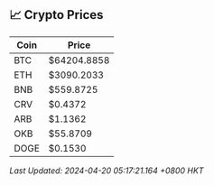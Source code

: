 ## 📈 Crypto Prices

| Coin | Price |
| ---- | ----- |
| BTC | $64204.8858 |
| ETH | $3090.2033 |
| BNB | $559.8725 |
| CRV | $0.4372 |
| ARB | $1.1362 |
| OKB | $55.8709 |
| DOGE | $0.1530 |

_Last Updated: 2024-04-20 05:17:21.164 +0800 HKT_